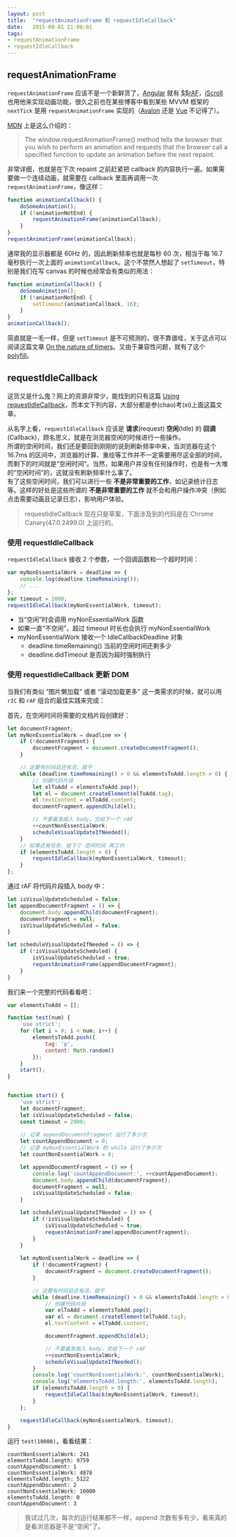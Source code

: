 ```yaml
---
layout: post
title:  "requestAnimationFrame 和 requestIdleCallback"
date:   2015-09-01 21:06:01
tags:
- requestAnimationFrame
- requestIdleCallback
---
```


## requestAnimationFrame

`requestAnimationFrame` 应该不是一个新鲜货了，[Angular](https://angularjs.org/) 就有 [$$rAF](https://github.com/angular/angular.js/blob/master/src/ng/raf.js)，[iScroll](http://cubiq.org/iscroll-5) 也用他来实现动画功能，很久之前也在某些博客中看到某些 MVVM 框架的 `nextTick` 是用 `requestAnimationFrame` 实现的（[Avalon](http://rubylouvre.github.io/mvvm/) 还是 [Vue](http://vuejs.org/) 不记得了）。

<!-- more -->

[MDN](https://developer.mozilla.org/en-US/docs/Web/API/window/requestAnimationFrame) 上是这么介绍的：

> The window.requestAnimationFrame() method tells the browser that you wish to perform an animation and requests that the browser call a specified function to update an animation before the next repaint.

非常详细，也就是在下次 repaint 之前赶紧把 callback 的内容执行一遍。如果需要做一个连续动画，就需要在 callback 里面再调用一次 `requestAnimationFrame`，像这样：

```javascript
function animationCallback() {
    doSomeAnimation();
    if (!animationNotEnd) {
        requestAnimationFrame(animationCallback);
    }
}
requestAnimationFrame(animationCallback);
```

通常我的显示器都是 60Hz 的，因此刷新频率也就是每秒 60 次，相当于每 16.7 毫秒执行一次上面的 `animationCallback`。这个不禁然人想起了 `setTimeout`，特别是我们在写 canvas 的时候也经常会有类似的用法：

```javascript
function animationCallback() {
    doSomeAnimation();
    if (!animationNotEnd) {
        setTimeout(animationCallback, 16);
    }
}
animationCallback();
```

简直就是一毛一样，但是 `setTimeout` 是不可预测的，很不靠谱哇，关于这点可以阅读这篇文章 [On the nature of timers](http://blog.getify.com/on-the-nature-of-timers/)。又由于兼容性问题，就有了这个 [polyfill](https://gist.github.com/paulirish/1579671)。


## requestIdleCallback

这货又是什么鬼？网上的资源非常少，能找到的只有这篇 [Using requestIdleCallback](https://developers.google.com/web/updates/2015/08/27/using-requestidlecallback)，而本文下列内容，大部分都是参(chao)考(xi)上面这篇文章。

从名字上看，`requestIdleCallback` 应该是 **请求**(request) **空闲**(Idle) 的 **回调**(Callback)，顾名思义，就是在浏览器空闲的时候进行一些操作。  
所谓的空闲时间，我们还是要回到刚刚的说到刷新频率中来，当浏览器在这个 16.7ms 的区间中，浏览器的计算、重绘等工作并不一定需要用尽这全部的时间，而剩下的时间就是“空闲时间”。当然，如果用户并没有任何操作时，也是有一大堆的“空闲时间”的，这就没有刷新频率什么事了。  
有了这些空闲时间，我们可以进行一些 **不是非常重要的工作**，如记录统计日志等。这样的好处是这些所谓的 **不是非常重要的工作** 就不会和用户操作冲突（例如点击需要动画且记录日志），影响用户体验。

> requestIdleCallback 现在只是草案，下面涉及到的代码是在 Chrome Canary(47.0.2499.0) 上运行的。

### 使用 requestIdleCallback

`requestIdleCallback` 接收 2 个参数，一个回调函数和一个超时时间：

```javascript
var myNonEssentialWork = deadline => {
    console.log(deadline.timeRemaining());
    // ...
};
var timeout = 2000;
requestIdleCallback(myNonEssentialWork, timeout);
```

- 当“空闲”时会调用 myNonEssentialWork 函数
- 如果一直“不空闲”，超过 timeout 时长也会执行 myNonEssentialWork
- myNonEssentialWork 接收一个 IdleCallbackDeadline 对象
    + deadline.timeRemaining() 当前的空闲时间还剩多少
    + deadline.didTimeout 是否因为超时强制执行


### 使用 requestIdleCallback 更新 DOM

当我们有类似 “图片懒加载” 或者 “滚动加载更多” 这一类需求的时候，就可以用 `rIC` 和 `rAF` 组合的最佳实践来完成：

首先，在空闲时间将需要的文档片段创建好：

```javascript
let documentFragment;
let myNonEssentialWork = deadline => {
    if (!documentFragment) {
        documentFragment = document.createDocumentFragment();
    }

    // 这要有时间且还有活，就干
    while (deadline.timeRemaining() > 0 && elementsToAdd.length > 0) {
        // 创建代码片段
        let elToAdd = elementsToAdd.pop();
        let el = document.createElement(elToAdd.tag);
        el.textContent = elToAdd.content;
        documentFragment.appendChild(el);

        // 不要着急插入 body，交给下一个 rAF
        ++countNonEssentialWork;
        scheduleVisualUpdateIfNeeded();
    }
    // 如果还有任务，就下个 空闲时间 再工作
    if (elementsToAdd.length > 0) {
        requestIdleCallback(myNonEssentialWork, timeout);
    }
};
```

通过 rAF 将代码片段插入 body 中：

```javascript
let isVisualUpdateScheduled = false;
let appendDocumentFragment = () => {
    document.body.appendChild(documentFragment);
    documentFragment = null;
    isVisualUpdateScheduled = false;
}

let scheduleVisualUpdateIfNeeded = () => {
    if (!isVisualUpdateScheduled) {
        isVisualUpdateScheduled = true;
        requestAnimationFrame(appendDocumentFragment);
    }
}
```

我们来一个完整的代码看看吧：

```javascript
var elementsToAdd = [];

function test(num) {
    'use strict';
    for (let i = 0; i < num; i++) {
        elementsToAdd.push({
            tag: 'p',
            content: Math.random()
        });
    }
    start();
}


function start() {
    'use strict';
    let documentFragment;
    let isVisualUpdateScheduled = false;
    const timeout = 2000;
    
    // 记录 appendDocumentFragment 运行了多少次
    let countAppendDocument = 0;
    // 记录 myNonEssentialWork 的 while 运行了多少次
    let countNonEssentialWork = 0;

    let appendDocumentFragment = () => {
        console.log('countAppendDocument:', ++countAppendDocument);
        document.body.appendChild(documentFragment);
        documentFragment = null;
        isVisualUpdateScheduled = false;
    }

    let scheduleVisualUpdateIfNeeded = () => {
        if (!isVisualUpdateScheduled) {
            isVisualUpdateScheduled = true;
            requestAnimationFrame(appendDocumentFragment);
        }
    }
    
    let myNonEssentialWork = deadline => {
        if (!documentFragment) {
            documentFragment = document.createDocumentFragment();
        }

        // 这要有时间且还有活，就干
        while (deadline.timeRemaining() > 0 && elementsToAdd.length > 0) {
            // 创建代码片段
            var elToAdd = elementsToAdd.pop();
            var el = document.createElement(elToAdd.tag);
            el.textContent = elToAdd.content;

            documentFragment.appendChild(el);

            // 不要着急插入 body，交给下一个 rAF
            ++countNonEssentialWork;
            scheduleVisualUpdateIfNeeded();
        }
        console.log('countNonEssentialWork:', countNonEssentialWork);
        console.log('elementsToAdd.length:', elementsToAdd.length);
        if (elementsToAdd.length > 0) {
            requestIdleCallback(myNonEssentialWork, timeout);
        }
    };

    requestIdleCallback(myNonEssentialWork, timeout);
}
```

运行 `test(10000)`，看看结果：

```
countNonEssentialWork: 241
elementsToAdd.length: 9759
countAppendDocument: 1
countNonEssentialWork: 4878
elementsToAdd.length: 5122
countAppendDocument: 2
countNonEssentialWork: 10000
elementsToAdd.length: 0
countAppendDocument: 3
```

> 我试过几次，每次的运行结果都不一样，append 次数有多有少，看来真的是看浏览器是不是“空闲”了。
